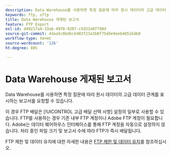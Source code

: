 ```yaml
---
description: Data Warehouse를 사용하면 특정 질문에 따라 원시 데이터의 고급 데이터 관계를 표시하는 보고서를 요청할 수 있습니다.
keywords: ftp, sftp
title: Data Warehouse 게재된 보고서
feature: FTP Export
exl-id: d49217a4-33ab-49f8-9207-c5d31e8f798d
source-git-commit: 4daa5c8bdbcb483f23a3b8f75dde9eeb48516db8
workflow-type: tm+mt
source-wordcount: '126'
ht-degree: 88%

---
```


# Data Warehouse 게재된 보고서

Data Warehouse를 사용하면 특정 질문에 따라 원시 데이터의 고급 데이터 관계를 표시하는 보고서를 요청할 수 있습니다.

이 경우 FTP 배달은 [!UICONTROL 고급 배달 선택 사항] 설정의 일부로 사용할 수 있습니다. FTP를 사용하는 경우 기존 내부 FTP 계정이나 Adobe FTP 계정이 필요합니다. Adobe는 데이터 웨어하우스 인터페이스를 통해 FTP 계정을 자동으로 설정하지 않습니다. 처리 중인 파일 크기 및 보고서 수에 따라 FTP가 즉시 배달됩니다.

FTP 제한 및 데이터 유지에 대한 자세한 내용은 [FTP 제한 및 데이터 유지](/help/export/ftp-and-sftp/ftp-limits.md)를 참조하십시오.
